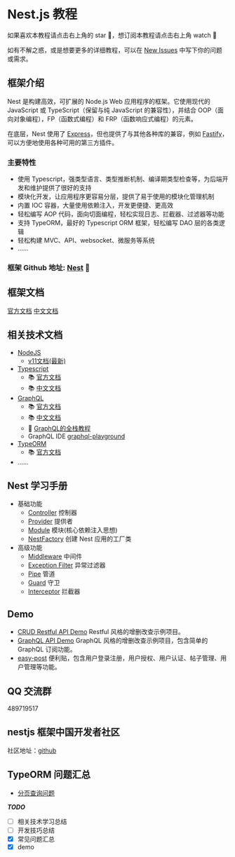 # Nest.js 教程

如果喜欢本教程请点击右上角的 star 🌟，想订阅本教程请点击右上角 watch 👀

如有不解之惑，或是想要更多的详细教程，可以在 [New Issues](https://github.com/dzzzzzy/Nestjs-Learning/issues/new) 中写下你的问题或需求。

## 框架介绍

Nest 是构建高效，可扩展的 Node.js Web 应用程序的框架。它使用现代的 JavaScript 或 TypeScript（保留与纯 JavaScript 的兼容性），并结合 OOP（面向对象编程），FP（函数式编程）和 FRP（函数响应式编程）的元素。

在底层，Nest 使用了 [Express](https://github.com/expressjs/express)，但也提供了与其他各种库的兼容，例如 [Fastify](https://github.com/fastify/fastify)，可以方便地使用各种可用的第三方插件。

### 主要特性

- 使用 Typescript，强类型语言、类型推断机制、编译期类型检查等，为后端开发和维护提供了很好的支持
- 模块化开发，让应用程序更容易分层，提供了易于使用的模块化管理机制
- 内置 IOC 容器，大量使用依赖注入，开发更便捷、更高效
- 轻松编写 AOP 代码，面向切面编程，轻松实现日志、拦截器、过滤器等功能
- 支持 TypeORM，最好的 Typescript ORM 框架，轻松编写 DAO 层的各类逻辑
- 轻松构建 MVC、API、websocket、微服务等系统
- ......

### 框架 Github 地址: [Nest](https://github.com/nestjs/nest) 🎁

## 框架文档

[官方文档](https://docs.nestjs.com)    [中文文档](https://docs.nestjs.cn)

## 相关技术文档

- [NodeJS](https://nodejs.org)
  - [v11文档(最新)](https://nodejs.org/dist/latest-v11.x/docs/api/)
- [Typescript](https://www.typescriptlang.org)
  - 📚 [官方文档](https://www.typescriptlang.org/docs/home.html)
  - 📚 [中文文档](https://www.tslang.cn/docs/home.html)
- [GraphQL](https://github.com/graphql/graphql-js)
  - 📚 [官方文档](https://graphql.org)
  - 📚 [中文文档](https://graphql.cn)
  - 🏫 [GraphQL的全栈教程](https://www.howtographql.com/)
  - GraphQL IDE [graphql-playground](https://github.com/prisma/graphql-playground)
- [TypeORM](https://github.com/typeorm/typeorm)
  - 📚 [官方文档](http://typeorm.io)
- ......

## Nest 学习手册

- 基础功能
  - [Controller](./docs/controller.md)  控制器
  - [Provider](./docs/provider.md)  提供者
  - [Module](./docs/module.md)  模块(核心依赖注入思想)
  - [NestFactory](./docs/nest-factory.md)   创建 Nest 应用的工厂类
- 高级功能
  - [Middleware](./docs/middleware.md)  中间件
  - [Exception Filter](./docs/exception-filter.md)  异常过滤器
  - [Pipe](https://docs.nestjs.com/pipes)   管道
  - [Guard](https://docs.nestjs.com/guards) 守卫
  - [Interceptor](https://docs.nestjs.com/interceptors) 拦截器

## Demo

- [CRUD Restful API Demo](./demo/rest-api/README.md) Restful 风格的增删改查示例项目。
- [GraphQL API Demo](./demo/graphql-api/README.md) GraphQL 风格的增删改查示例项目，包含简单的 GraphQL 订阅功能。
- [easy-post](./demo/easy-post/README.md) 便利贴，包含用户登录注册，用户授权、用户认证、帖子管理、用户管理等功能。

## QQ 交流群

489719517

## nestjs 框架中国开发者社区

社区地址：[github](https://github.com/nest-cn-community)

## TypeORM 问题汇总

- [分页查询问题](./issues/typeorm/pagination/README.md)

***TODO***

- [ ] 相关技术学习总结
- [ ] 开发技巧总结
- [x] 常见问题汇总
- [x] demo
